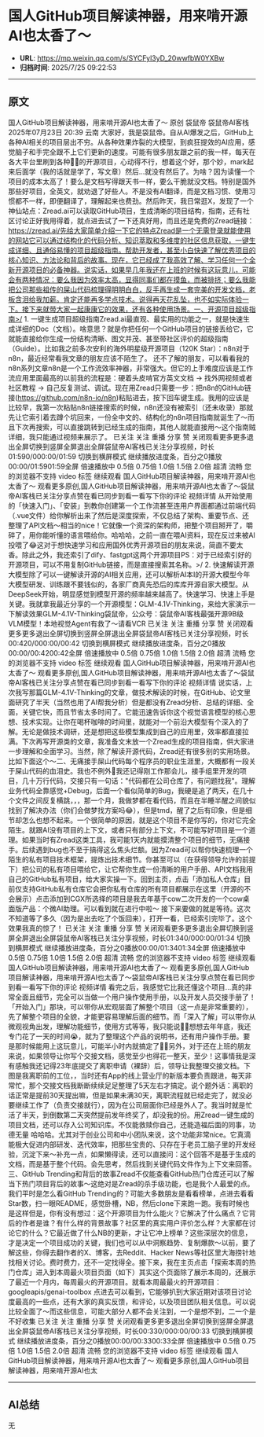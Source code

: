 # 国人GitHub项目解读神器，用来啃开源AI也太香了～

- **URL**: https://mp.weixin.qq.com/s/SYCFyl3yD_20wwfbW0YXBw
- **归档时间**: 2025/7/25 09:22:53

---

## 原文

国人GitHub项目解读神器，用来啃开源AI也太香了～ 原创 袋鼠帝 袋鼠帝AI客栈 2025年07月23日 20:39 云南 大家好，我是袋鼠帝。自从AI爆发之后，GitHub上各种AI相关的项目层出不穷。从各种效果炸裂的大模型，到疯狂提效的AI应用，感觉脑子和手完全跟不上它们更新的速度。可能有很多朋友跟之前的我一样，每天在各大平台里刷到各种🐂🍺的开源项目，心动得不行，想着这个好，那个妙，mark起来后面学（我的话就是学了，写文章）然后...就没有然后了。为啥？因为读懂一个项目的成本太高了！要么是文档写得跟天书一样，要么干脆就没文档。特别是国外那些好项目，全英文，就劝退了好些人。不是没有AI翻译，而是文档习惯、使用习惯都不一样，即便翻译了，理解起来也费劲。然后昨天，我日常逛X，发现了一个神仙站点：Zread.ai可以读取GitHub项目，生成清晰的项目结构，指南，还有社区讨论正好我用得着，就点进去试了一下还真好用，而且还是免费的Zread链接：https://zread.ai/先给大家简单介绍一下它的特点Zread是一个无需登录就能使用的网站它可以通过结构化的代码分析、知识萃取和多维度的社区信息获取，一键生成详细、且通俗易懂的项目超级指南。帮助开发者，甚至小白快速了解优秀项目的核心知识、方法论和背后的故事。现在，它已经成了我高效了解、学习任何一个全新开源项目的必备神器。说实话，如果早几年我还在上班的时候有这玩意儿，可能会有两种情况：要么我因为效率太高，显得同事们都在摸鱼，而被排挤；要么我能把公司那些祖传的屎山代码梳理得明明白白，反手再生成一套完美的开发文档，老板含泪给我加薪。肯定还能再多学点技术。说得再天花乱坠，也不如实际体验一下。接下来就带大家一起康康它的效果，还有各种使用场景。一、开源项目超级指南>/ 1. 一键生成项目超级指南Zread.ai最直观、最实用的功能之一，就是快速生成详细的Doc（文档）。啥意思？就是你把任何一个GitHub项目的链接丢给它，它就能直接给你生成一份结构清晰、图文并茂、甚至带社区评价的超级指南（Guide）。比如我之前多次安利的海外明星级开源项目（120K Star）：n8n对于n8n，最近经常看我文章的朋友应该不陌生了。 还不了解的朋友，可以看看我的n8n系列文章n8n是一个工作流效率神器，非常强大。但它的上手难度应该是工作流应用里面最高的以前我的流程是：硬着头皮啃官方英文文档 -> 找外网视频或者社区教程 -> 自己反复测试、调试。现在用Zread只需要一步：把n8n的GitHub链接(https://github.com/n8n-io/n8n)粘贴进去，按下回车键生成。我用的应该是比较早，我第一次粘贴n8n链接搜索的时候，n8n还没有被索引（还未收录）那就先让它索引着去蹲个坑回来，一份全中文的、结构化的n8n项目指南就诞生了～而且下次再搜索，可以直接跳转到已经生成的指南，其他人就能直接用～这个指南贼详细，我只能通过视频来展示了。 已关注 关注 重播 分享 赞 关闭观看更多更多退出全屏切换到竖屏全屏退出全屏袋鼠帝AI客栈已关注分享视频，时长01:590/000:00/01:59 切换到横屏模式 继续播放进度条，百分之0播放00:00/01:5901:59全屏 倍速播放中 0.5倍 0.75倍 1.0倍 1.5倍 2.0倍 超清 流畅 您的浏览器不支持 video 标签 继续观看 国人GitHub项目解读神器，用来啃开源AI也太香了～ 观看更多原创,国人GitHub项目解读神器，用来啃开源AI也太香了～袋鼠帝AI客栈已关注分享点赞在看已同步到看一看写下你的评论 视频详情 从开始使用的「快速入门」、「安装」到教你创建第一个工作流甚至连用户界面都通过前端代码（.vue文件）给你解析出来了然后是深度探索，不仅总结了架构、重要节点、还整理了API文档～相当的nice！它就像一个资深的架构师，把整个项目掰开了，嚼碎了，用你能听懂的语言喂给你。哈哈哈，之前一直在喂AI资料，现在反过来被AI投喂了😂这对于想快速学习和应用国外优秀开源项目的朋友来说，简直不要太香。除此之外，我还索引了dify、fastgpt这两个开源项目PS：对于已经索引好的开源项目，可以不用复制GitHub链接，而是直接搜索其名称。>/ 2. 快速解读开源大模型除了可以一键解读开源的AI相关应用，还可以解析AI本I的开源大模型今年大模型研发、训练跟不要钱似的，各家厂商真先恐后的库库开源自家大模型。从DeepSeek开始，明显感觉到模型开源的频率越来越高了。快速学习、快速上手是关键。我就拿我最近分享的一个开源模型：GLM-4.1V-Thinking，来给大家演示一下解读效果GLM-4.1V-Thinking袋鼠帝，公众号：袋鼠帝AI客栈最强开源9B级VLM模型！本地视觉Agent有救了～请看VCR 已关注 关注 重播 分享 赞 关闭观看更多更多退出全屏切换到竖屏全屏退出全屏袋鼠帝AI客栈已关注分享视频，时长00:420/000:00/00:42 切换到横屏模式 继续播放进度条，百分之0播放00:00/00:4200:42全屏 倍速播放中 0.5倍 0.75倍 1.0倍 1.5倍 2.0倍 超清 流畅 您的浏览器不支持 video 标签 继续观看 国人GitHub项目解读神器，用来啃开源AI也太香了～ 观看更多原创,国人GitHub项目解读神器，用来啃开源AI也太香了～袋鼠帝AI客栈已关注分享点赞在看已同步到看一看写下你的评论 视频详情 说实话，上次我写那篇GLM-4.1V-Thinking的文章，做技术解读的时候，在GitHub、论文里面研究了半天（当然也用了AI帮我分析）但是都没有Zread分析、总结的详细、全面，关键它快，而且节省太多时间了。它能迅速告诉你这个视觉语言模型的核心思想、技术实现。让你在喝杯咖啡的时间里，就能对一个前沿大模型有个深入的了解。无论是做技术调研，还是想把这些模型集成到自己的应用里，效率都直接拉满。下次再写开源类的文章，我准备文末放一个Zread生成的项目指南，供大家进一步理解和全面学习。当然，除了解读开源代码，Zread还有很多别的实用场景。比如下面这个～二、无痛接手屎山代码每个程序员的职业生涯里，大概都有一段关于屎山代码的血泪史。我也不例外🥲我还记得刚工作那会儿，接手组里开发的项目，几十万行代码，交接只有一句话："代码都在公司仓库了，有问题找我"。理解业务代码全靠感觉+Debug，后面一个看似简单的Bug，我硬是追了两天，在几十个文件之间反复横跳，，，那一个月，我做梦都在看代码，而且在半睡半醒之间貌似找到了解决办法（你们会做梦找方案吗😂），但是tmd，醒了之后有印象，但是细节却怎么也想不起来。一个很简单的原因，就是这个项目不是你写的，你对它完全陌生。就跟AI没有项目的上下文，或者只有部分上下文，不可能写好项目是一个道理。如果当时有Zread这类工具，我可能1天内就能摸清整个项目的细节，无痛接手。后续遇到bug也不至于搞得这么焦头烂额。因为Zread可以帮你快速梳理一个陌生的私有项目技术框架，提炼出技术细节。你甚至可以（在获得领导允许的前提下）把公司的私有项目喂给它，让它帮你生成一份清晰的用户手册、API文档我用自己的GitHub私有项目，给大家实操一下。回到主页，点击「添加私人仓库」目前仅支持GitHub私有仓库它会把你私有仓库的所有项目都展示在这里（开源的不会展示）点击添加到CGX所选择的项目是我去年基于cow二次开发的一个cow桌面版产品：个微AI助理。可以看到就在进行中啦～ 接下来要做的就是等待。这次不知道等了多久（因为是出去吃了个饭回来），打开一看，已经索引完毕了。这个效果我真的惊了！ 已关注 关注 重播 分享 赞 关闭观看更多更多退出全屏切换到竖屏全屏退出全屏袋鼠帝AI客栈已关注分享视频，时长01:340/000:00/01:34 切换到横屏模式 继续播放进度条，百分之0播放00:00/01:3401:34全屏 倍速播放中 0.5倍 0.75倍 1.0倍 1.5倍 2.0倍 超清 流畅 您的浏览器不支持 video 标签 继续观看 国人GitHub项目解读神器，用来啃开源AI也太香了～ 观看更多原创,国人GitHub项目解读神器，用来啃开源AI也太香了～袋鼠帝AI客栈已关注分享点赞在看已同步到看一看写下你的评论 视频详情 看完之后，我感觉它比我还懂这个项目...真的非常全面且细节，完全可以当做一个用户操作使用手册，以及开发人员交接手册了！「开始入门」那块，可以带你从宏观层面了解整个项目（这一点是非常重要的），先了解整个项目的全貌，才能更容易理解后面的细节。而「深入了解」可以带你从微观视角出发，理解功能细节，使用方式等等，我只能说🐂🍺想想去年年底，我还专门花了一天的时间😭，就为了整理这个产品的说明书，还有用户操作手册。要是那时候能用上这玩意儿，可能半小时内就搞定了🤦‍♂️另外，对于还在上班的朋友来说，如果领导让你写个交接文档，感觉至少也得花一整天，至少！这事情我是深有感触我还记得23年底提交了离职申请（裸辞）后，领导让我整理交接文档。下图是我离职前的工位，，当时还有App的线上营业厅的新版本要负责跟进，每天非常忙，那个交接文档我断断续续足足整理了5天左右才搞定。说个题外话：离职的话正常是提前30天提出嘛，但是如果未满30天，离职流程就已经走完了，就没必要继续工作了（负责交接就行），因为在公司层面你已经是外人了。我当时就是忙活了半天，到倒数第二天突然提前发年终奖了，却没我的份。用Zread一键生成的项目文档，还可以存入公司知识库。不仅能救赎你自己，还能造福后面的同事，功德无量 哈哈哈。尤其对于创业公司和中小团队来说，这个功能非常nice。它真滴能极大促进内部研发、迭代效率，把那些宝贵的、只存在于老员工脑子里的开发经验，沉淀下来～补充一点，如果懒得读，还可以直接问：这个回答不是基于生成的文档，而是基于整个代码。会先思考，然后找到关键代码文件作为上下文来回答。三、GitHub Trending和背后的故事Zread不仅能查看GitHub热门仓库还可以了解当下热门项目背后的故事～这绝对是Zread的杀手级功能，也是我个人最爱的点。我们平时是怎么看GitHub Trending的？可能大多数朋友是看看榜单，点进去看看Star数，扫一眼README，感觉卧槽，NB，然后clone下来跑一跑。我有时候也是这样但是，你有没有想过：这个开源项目为什么能火？它解决了什么痛点？它背后的作者是谁？有什么样的背景故事？社区里的真实用户评价怎么样？大家都在讨论它的什么？它最近做了什么NB的更新，才让它冲上榜单？这些深层次的信息，才是决定一个项目成功的关键，我们也可以从中洞察趋势、复制爆款～以前，要了解这些，你得去翻作者的X、博客，去Reddit、Hacker News等社区里大海捞针地找相关讨论。费时费力，还不一定找得全。接下来，我在主页点击「探索本周的热门仓库」进入到本周最火项目页面（如下）其实这个页面除了展示本周的，还展示了最近一个月内，每周最火的开源项目。就看本周最最火的开源项目：googleapis/genai-toolbox 点进去可以看到，它能够扒到大家近期对该项目讨论度最高的一些点，还有大家的真实反馈，和评论，以及项目团队相关信息。可以说比较全面了～而这些信息，可能大部分人都不会关注到，一个是想不到，二一个是不好收集 已关注 关注 重播 分享 赞 关闭观看更多更多退出全屏切换到竖屏全屏退出全屏袋鼠帝AI客栈已关注分享视频，时长00:330/000:00/00:33 切换到横屏模式 继续播放进度条，百分之0播放00:00/00:3300:33全屏 倍速播放中 0.5倍 0.75倍 1.0倍 1.5倍 2.0倍 超清 流畅 您的浏览器不支持 video 标签 继续观看 国人GitHub项目解读神器，用来啃开源AI也太香了～ 观看更多原创,国人GitHub项目解读神器，用来啃开源AI也太

---

## AI总结

无
